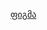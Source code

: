 [ფიგმა](https://www.figma.com/file/5G67g0jdhxG21PIxMDFeYd/tic-tac-toe?node-id=0%3A1&t=jXnCxQNkr10JSrVd-0)
